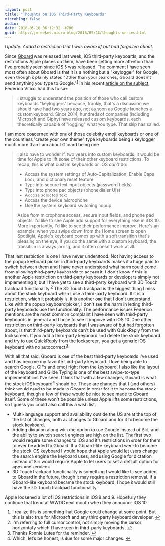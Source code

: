 ```yaml
---
layout: post
title: "Thoughts on iOS Third-Party Keyboards"
microblog: false
audio: 
date: 2016-05-18 06:12:32 -0700
guid: http://jmreekes.micro.blog/2016/05/18/thoughts-on-ios.html
---
```

<em>Update: Added a restriction that I was aware of but had forgotten about. </em>

Since <a href="https://itunes.apple.com/us/app/gboard-search.-gifs.-emojis/id1091700242?mt=8&amp;uo=4&amp;at=1l3vx9E">Gboard</a> was released last week, iOS third-party keyboards, and the restrictions Apple places on them, have been getting more attention than I've probably seen since iOS 8 was released. The comment I have seen most often about Gboard is that it is a nothing but a "keylogger" for Google, even though it plainly states "Other than your searches, Gboard doesn't send anything you type to Google."<sup><a id="ffn1" class="footnote" href="#fn1">1</a></sup> In his recent <a href="https://www.macstories.net/notes/on-the-limitations-of-ios-custom-keyboards/">article on the subject</a>, Federico Viticci had this to say:

<blockquote>I struggle to understand the position of those who call custom keyboards "keyloggers" because, frankly, that's a discussion we should have had two years ago, not as soon as Google launches a custom keyboard. Since 2014, hundreds of companies (including Microsoft and Giphy) have released custom keyboards, each theoretically capable of "logging" what you type. That ship has sailed.</blockquote>

I am more concerned with one of those celebrity emoji keyboards or one of the countless "create your own theme" type keyboards being a keylogger much more than I am about Gboard being one.

<blockquote>I also have to wonder if, two years into custom keyboards, it would be time for Apple to lift some of their other keyboard restrictions. To recap, this is what custom keyboards on iOS <em>can't</em> do:
<ul>
    <li>Access the system settings of Auto-Capitalization, Enable Caps Lock, and dictionary reset feature</li>
    <li>Type into secure text input objects (password fields)</li>
    <li>Type into phone pad objects (phone dialer UIs)</li>
    <li>Access selected text</li>
    <li>Access the device microphone</li>
    <li>Use the system keyboard switching popup</li>
</ul>
Aside from microphone access, secure input fields, and phone pad objects, I'd like to see Apple add support for everything else in iOS 10. More importantly, I'd like to see their performance improve. Here's an example: when you swipe down from the Home screen to open Spotlight, Apple's keyboard comes up with a soft transition that's pleasing on the eye; if you do the same with a custom keyboard, the transition is always jarring, and it often doesn't work at all.</blockquote>

That last restriction is one I have never understood. Not having access to the popup keyboard picker in third-party keyboards makes it a huge pain to switch between them and I have never understood what harm could come from allowing third-party keyboards to access it. I don't know if this is another Apple restriction on third-party keyboards or developers simply not implementing it, but I have yet to see a third-party keyboard with 3D Touch trackpad functionality.<sup><a id="ffn2" class="footnote" href="#fn2">2</a></sup> The 3D Touch trackpad is the biggest thing I miss about the stock keyboard when I use a third-party keyboard. If it is a restriction, which it probably is, it is another one that I don't understand. Like with the popup keyboard picker, I don't see the harm in letting third-party keyboards use the functionality. The performance issues Federico mentions are the most common complaint I have seen with third-party keyboards in general and I hope to see it improve with iOS 10. One other restriction on third-party keyboards that I was aware of but had forgotten about, is that third-party keyboards can't be used with QuickReply from the lockscreen. If you add a third-party keyboard and delete the stock keyboard and try to use QuickReply from the lockscreen, you get a generic iOS keyboard with no autocorrect.<sup><a id="ffn3" class="footnote" href="#fn3">3</a></sup>

With all that said, Gboard is one of the best third-party keyboards I've used and has become my favorite third-party keyboard. I love being able to search Google, GIFs and emoji right from the keyboard. I also like the layout of the keyboard and Glide Typing is one of the best swipe-to-type implementations I've seen. I think that with a few changes, Gboard is what the stock iOS keyboard<sup><a id="ffn4" class="footnote" href="#fn4">4</a></sup> should be. These are changes that I (and others) think would need to be made to Gboard in order for it to become the stock keyboard, though a few of these would be nice to see made to Gboard itself. Some of these won't be possible unless Apple lifts some restrictions, so I guess you could also call this a wish list.

<ul>
    <li>Multi-language support and availability outside the US are at the top of the list of changes, both as changes to Gboard and for it to become the stock keyboard.</li>
    <li>Adding dictation along with the option to use Google instead of Siri, and the ability to switch search engines are high on the list. The first two would require some changes to iOS and it's restrictions in order for them to ever be added to Gboard. If a Gboard-like keyboard were to become the stock iOS keyboard I would hope that Apple would let users change the search engine the keyboard uses, and using Google for dictation instead of Siri would require Apple to let users to set a default option for apps and services.</li>
    <li>3D Touch trackpad functionality is something I would like to see added to Gboard in the future, though it may require a restriction removal. If a Gboard-like keyboard became the stock keyboard, I hope it would still have the 3D Touch trackpad functionality.</li>
</ul>

Apple loosened a lot of iOS restrictions in iOS 8 and 9. Hopefully they continue that trend at WWDC next month when they announce iOS 10.

<ol id="footnotes">
    <li id="fn1">I realize this is something that Google could change at some point. But this is also true for Microsoft and any third-party keyboard developer. <a href="#ffn1">↩︎</a></li>
    <li id="fn2">I'm referring to full cursor control, not simply moving the cursor horizontally which I have seen in third-party keyboards. <a href="#ffn2">↩︎</a></li>
    <li id="fn3">Thanks Ronnie Lutes for the reminder. <a href="#ffn3">↩︎</a></li>
    <li id="fn4">Which, let's be honest, is due for some major changes. <a href="#ffn4">↩︎</a></li>
</ol>
